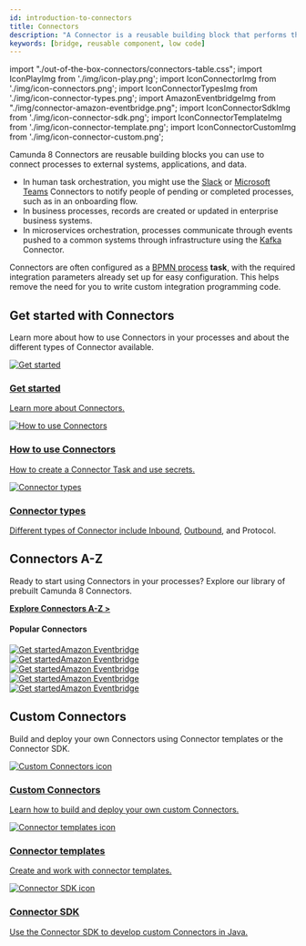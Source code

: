 ```yaml
---
id: introduction-to-connectors
title: Connectors
description: "A Connector is a reusable building block that performs the integration with an external system and works out of the box."
keywords: [bridge, reusable component, low code]
---
```


import "./out-of-the-box-connectors/connectors-table.css";
import IconPlayImg from './img/icon-play.png';
import IconConnectorImg from './img/icon-connectors.png';
import IconConnectorTypesImg from './img/icon-connector-types.png';
import AmazonEventbridgeImg from "./img/connector-amazon-eventbridge.png";
import IconConnectorSdkImg from './img/icon-connector-sdk.png';
import IconConnectorTemplateImg from './img/icon-connector-template.png';
import IconConnectorCustomImg from './img/icon-connector-custom.png';

Camunda 8 Connectors are reusable building blocks you can use to connect processes to external systems, applications, and data.

- In human task orchestration, you might use the [Slack](/components/connectors/out-of-the-box-connectors/slack.md) or [Microsoft Teams](/components/connectors/out-of-the-box-connectors/microsoft-teams.md) Connectors to notify people of pending or completed processes, such as in an onboarding flow.
- In business processes, records are created or updated in enterprise business systems.
- In microservices orchestration, processes communicate through events pushed to a common systems through infrastructure using the [Kafka](/components/connectors/out-of-the-box-connectors/kafka.md) Connector.

Connectors are often configured as a [BPMN process](/components/concepts/processes.md) **task**, with the required integration parameters already set up for easy configuration. This helps remove the need for you to write custom integration programming code.

## Get started with Connectors

Learn more about how to use Connectors in your processes and about the different types of Connector available.

<div class="connector-grid">
  <a href="../connectors-start" class="connector-card" title="Get started with Connectors">
    <img src={IconPlayImg} alt="Get started"/>
    <h3>Get started</h3>
    <p>Learn more about Connectors.</p>
  </a>
  <a href="../use-connectors" class="connector-card" title="How to use Connectors">
    <img src={IconConnectorImg} alt="How to use Connectors"/>
    <h3>How to use Connectors</h3>
    <p>How to create a Connector Task and use secrets.</p>
  </a>
  <a href="../connector-types" class="connector-card" title="Connector types">
    <img src={IconConnectorTypesImg} alt="Connector types"/>
    <h3>Connector types</h3>
    <p>Different types of Connector include <a href="../use-connectors/inbound" title="Inbound Connectors">Inbound</a>, <a href="../use-connectors/outbound" title="Outbound Connectors">Outbound</a>, and Protocol.</p>
  </a>
</div>

## Connectors A-Z

Ready to start using Connectors in your processes? Explore our library of prebuilt Camunda 8 Connectors.

**[Explore Connectors A-Z >](/docs/components/connectors/out-of-the-box-connectors/available-connectors-overview.md)**

#### Popular Connectors

<div class="connector-small-grid">
  <a href="path/to/connector1" class="connector-small-link">
    <div class="connector-small">
      <img src={AmazonEventbridgeImg} alt="Get started"/>Amazon Eventbridge
    </div>
  </a>
  <a href="path/to/connector2" class="connector-small-link">
    <div class="connector-small">
      <img src={AmazonEventbridgeImg} alt="Get started"/>Amazon Eventbridge
    </div>
  </a>
  <a href="path/to/connector3" class="connector-small-link">
    <div class="connector-small">
      <img src={AmazonEventbridgeImg} alt="Get started"/>Amazon Eventbridge
    </div>
  </a>
  <a href="path/to/connector4" class="connector-small-link">
    <div class="connector-small">
      <img src={AmazonEventbridgeImg} alt="Get started"/>Amazon Eventbridge
    </div>
  </a>
  <a href="path/to/connector5" class="connector-small-link">
    <div class="connector-small">
      <img src={AmazonEventbridgeImg} alt="Get started"/>Amazon Eventbridge
    </div>
  </a>
</div>

## Custom Connectors

Build and deploy your own Connectors using Connector templates or the Connector SDK.

<div class="connector-grid">
  <a href="../custom-built-connectors/build-connector" class="connector-card" title="Custom Connectors">
    <img src={IconConnectorCustomImg} alt="Custom Connectors icon" class="connector-card-image"/>
    <h3>Custom Connectors</h3>
    <p>Learn how to build and deploy your own custom Connectors.</p>
  </a>
  <a href="../custom-built-connectors/connector-templates" class="connector-card" title="Connector templates">
    <img src={IconConnectorTemplateImg} alt="Connector templates icon" class="connector-card-image"/>
    <h3>Connector templates</h3>
    <p>Create and work with connector templates.</p>
  </a>
    <a href="../custom-built-connectors/connector-sdk" class="connector-card" title="Connector SDK">
    <img src={IconConnectorSdkImg} alt="Connector SDK icon" class="connector-card-image"/>
    <h3>Connector SDK</h3>
    <p> Use the Connector SDK to develop custom Connectors in Java.</p>
  </a>
</div>
